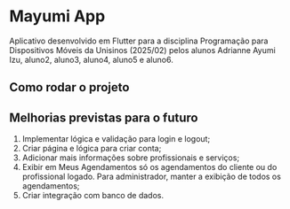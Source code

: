# Mayumi App

Aplicativo desenvolvido em Flutter para a disciplina Programação para Dispositivos Móveis da Unisinos (2025/02) pelos alunos Adrianne Ayumi Izu, aluno2, aluno3, aluno4, aluno5 e aluno6.

## Como rodar o projeto

## Melhorias previstas para o futuro
1. Implementar lógica e validação para login e logout; 
2. Criar página e lógica para criar conta; 
3. Adicionar mais informações sobre profissionais e serviços;
4. Exibir em Meus Agendamentos só os agendamentos do cliente ou do profissional logado. Para administrador, manter a exibição de todos os agendamentos; 
5. Criar integração com banco de dados. 